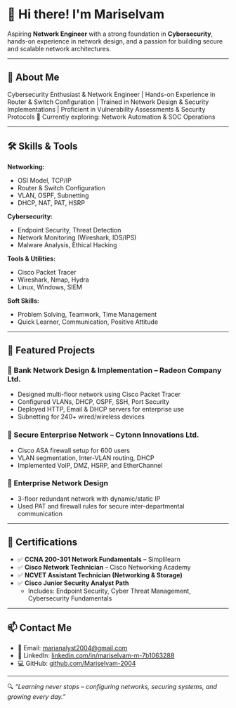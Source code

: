 # 👋 Hi there! I'm Mariselvam

Aspiring **Network Engineer** with a strong foundation in **Cybersecurity**, hands-on experience in network design, and a passion for building secure and scalable network architectures.

---

## 💼 About Me
Cybersecurity Enthusiast & Network Engineer | Hands-on Experience in Router & Switch Configuration | Trained in Network Design & Security Implementations | Proficient in Vulnerability Assessments & Security Protocols 
  🌱 Currently exploring: Network Automation & SOC Operations

---

## 🛠️ Skills & Tools

**Networking:**  
- OSI Model, TCP/IP  
- Router & Switch Configuration  
- VLAN, OSPF, Subnetting  
- DHCP, NAT, PAT, HSRP  

**Cybersecurity:**  
- Endpoint Security, Threat Detection  
- Network Monitoring (Wireshark, IDS/IPS)  
- Malware Analysis, Ethical Hacking  

**Tools & Utilities:**  
- Cisco Packet Tracer  
- Wireshark, Nmap, Hydra  
- Linux, Windows, SIEM  

**Soft Skills:**  
- Problem Solving, Teamwork, Time Management  
- Quick Learner, Communication, Positive Attitude

---

## 📂 Featured Projects

### 🚀 Bank Network Design & Implementation – Radeon Company Ltd.
- Designed multi-floor network using Cisco Packet Tracer  
- Configured VLANs, DHCP, OSPF, SSH, Port Security  
- Deployed HTTP, Email & DHCP servers for enterprise use  
- Subnetting for 240+ wired/wireless devices

### 🔐 Secure Enterprise Network – Cytonn Innovations Ltd.
- Cisco ASA firewall setup for 600 users  
- VLAN segmentation, Inter-VLAN routing, DHCP  
- Implemented VoIP, DMZ, HSRP, and EtherChannel  

### 🏢 Enterprise Network Design
- 3-floor redundant network with dynamic/static IP  
- Used PAT and firewall rules for secure inter-departmental communication

---

## 📜 Certifications

- ✅ **CCNA 200-301 Network Fundamentals** – Simplilearn  
- ✅ **Cisco Network Technician** – Cisco Networking Academy  
- ✅ **NCVET Assistant Technician (Networking & Storage)**  
- ✅ **Cisco Junior Security Analyst Path**  
  - Includes: Endpoint Security, Cyber Threat Management, Cybersecurity Fundamentals

---

## 📫 Contact Me

- 📧 Email: marianalyst2004@gmail.com  
- 🔗 LinkedIn: [linkedin.com/in/mariselvam-m-7b1063288](https://linkedin.com/in/mariselvam-m-7b1063288)  
- 💻 GitHub: [github.com/Mariselvam-2004](https://github.com/Mariselvam-2004)

---

🔍 *“Learning never stops – configuring networks, securing systems, and growing every day.”*
